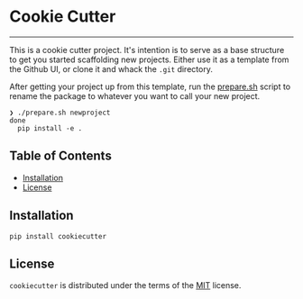# Cookie Cutter

-----

This is a cookie cutter project. It's intention is to serve as a base structure to get you started scaffolding new projects. Either use it as a template from the Github UI, or clone it and whack the `.git` directory.

After getting your project up from this template, run the [prepare.sh](./prepare.sh) script to rename the package to whatever you want to call your new project.

```text
❯ ./prepare.sh newproject
done
  pip install -e .
```

## Table of Contents

- [Installation](#installation)
- [License](#license)

## Installation

```console
pip install cookiecutter
```

## License

`cookiecutter` is distributed under the terms of the [MIT](https://spdx.org/licenses/MIT.html) license.
